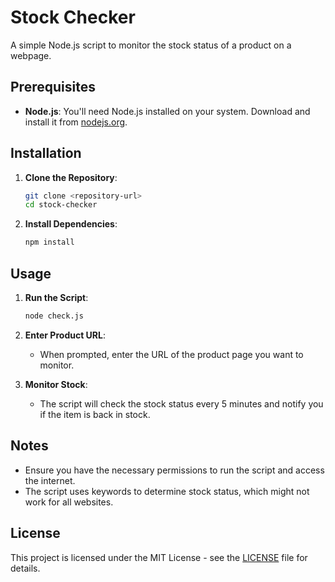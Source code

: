 # Stock Checker

A simple Node.js script to monitor the stock status of a product on a webpage.

## Prerequisites

- **Node.js**: You'll need Node.js installed on your system. Download and install it from [nodejs.org](https://nodejs.org/).

## Installation

1. **Clone the Repository**:
   ```bash
   git clone <repository-url>
   cd stock-checker
   ```

2. **Install Dependencies**:
   ```bash
   npm install
   ```

## Usage

1. **Run the Script**:
   ```bash
   node check.js
   ```

2. **Enter Product URL**:
   - When prompted, enter the URL of the product page you want to monitor.

3. **Monitor Stock**:
   - The script will check the stock status every 5 minutes and notify you if the item is back in stock.

## Notes

- Ensure you have the necessary permissions to run the script and access the internet.
- The script uses keywords to determine stock status, which might not work for all websites.

## License

This project is licensed under the MIT License - see the [LICENSE](LICENSE) file for details.